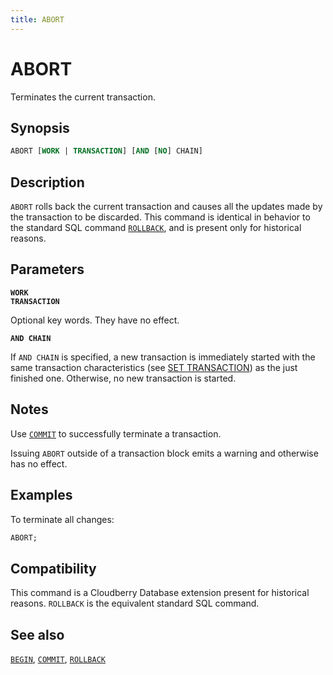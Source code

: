 ```yaml
---
title: ABORT
---
```


# ABORT

Terminates the current transaction.

## Synopsis

```sql
ABORT [WORK | TRANSACTION] [AND [NO] CHAIN]
```

## Description

`ABORT` rolls back the current transaction and causes all the updates made by the transaction to be discarded. This command is identical in behavior to the standard SQL command [`ROLLBACK`](/docs/sql-stmts/sql-stmt-rollback.md), and is present only for historical reasons.

## Parameters

**`WORK`**<br />
**`TRANSACTION`**

Optional key words. They have no effect.

**`AND CHAIN`**

If `AND CHAIN` is specified, a new transaction is immediately started with the same transaction characteristics (see [SET TRANSACTION](/docs/sql-stmts/sql-stmt-set-transaction.md)) as the just finished one. Otherwise, no new transaction is started.

## Notes

Use [`COMMIT`](https://github.com/cloudberrydb/cloudberrydb-site/blob/cbdb-doc-validation/docs/sql-stmts/sql-stmt-commit.md) to successfully terminate a transaction.

Issuing `ABORT` outside of a transaction block emits a warning and otherwise has no effect.

## Examples

To terminate all changes:

```sql
ABORT;
```

## Compatibility

This command is a Cloudberry Database extension present for historical reasons. `ROLLBACK` is the equivalent standard SQL command.

## See also

[`BEGIN`](/docs/sql-stmts/sql-stmt-begin.md), [`COMMIT`](/docs/sql-stmts/sql-stmt-commit.md), [`ROLLBACK`](/docs/sql-stmts/sql-stmt-rollback.md)
